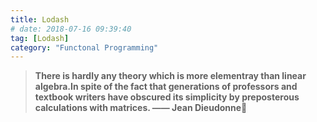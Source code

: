 ```yaml
---
title: Lodash
# date: 2018-07-16 09:39:40
tag: [Lodash]
category: "Functonal Programming"
---
```

>**There is hardly any theory which is more elementray than linear algebra.In spite of the fact that generations of professors and textbook writers have obscured its simplicity by preposterous calculations with matrices. —— Jean Dieudonne**




